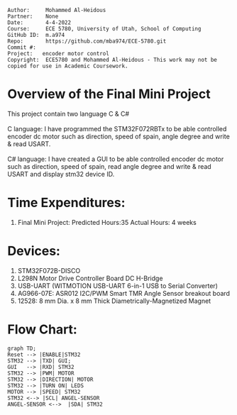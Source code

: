 ```
Author:     Mohammed Al-Heidous
Partner:    None
Date:       4-4-2022
Course:     ECE 5780, University of Utah, School of Computing
GitHub ID:  m.a974
Repo:       https://github.com/mba974/ECE-5780.git
Commit #:  
Project:   encoder motor control
Copyright:  ECE5780 and Mohammed Al-Heidous - This work may not be copied for use in Academic Coursework.
```

# Overview of the Final Mini Project
This project contain two language C & C#
<br/>
<br/>
C language: I have programmed the STM32F072RBTx to be able controlled encoder dc motor such as direction, speed of spain, angle degree and write & read USART.
<br/>
<br/>
C# language: I have created a GUI to be able controlled encoder dc motor such as direction, speed of spain, read angle degree and write & read USART and display stm32 device ID. 

# Time Expenditures:

1. Final Mini Project: Predicted Hours:35  Actual Hours: 4 weeks

# Devices:
1. STM32F072B-DISCO
2. L298N Motor Drive Controller Board DC H-Bridge
3. USB-UART (WITMOTION USB-UART 6-in-1 USB to Serial Converter)
4. AG966-07E: ASR012 I2C/PWM Smart TMR Angle Sensor breakout board
5. 12528: 8 mm Dia. x 8 mm Thick Diametrically-Magnetized Magnet	

# Flow Chart:

```mermaid
graph TD;
Reset --> |ENABLE|STM32
STM32 --> |TXD| GUI;
GUI   --> |RXD| STM32
STM32 --> |PWM| MOTOR
STM32 --> |DIRECTION| MOTOR
STM32 --> |TURN ON| LEDS
MOTOR --> |SPEED| STM32
STM32 <--> |SCL| ANGEL-SENSOR
ANGEL-SENSOR <-->  |SDA| STM32
```
